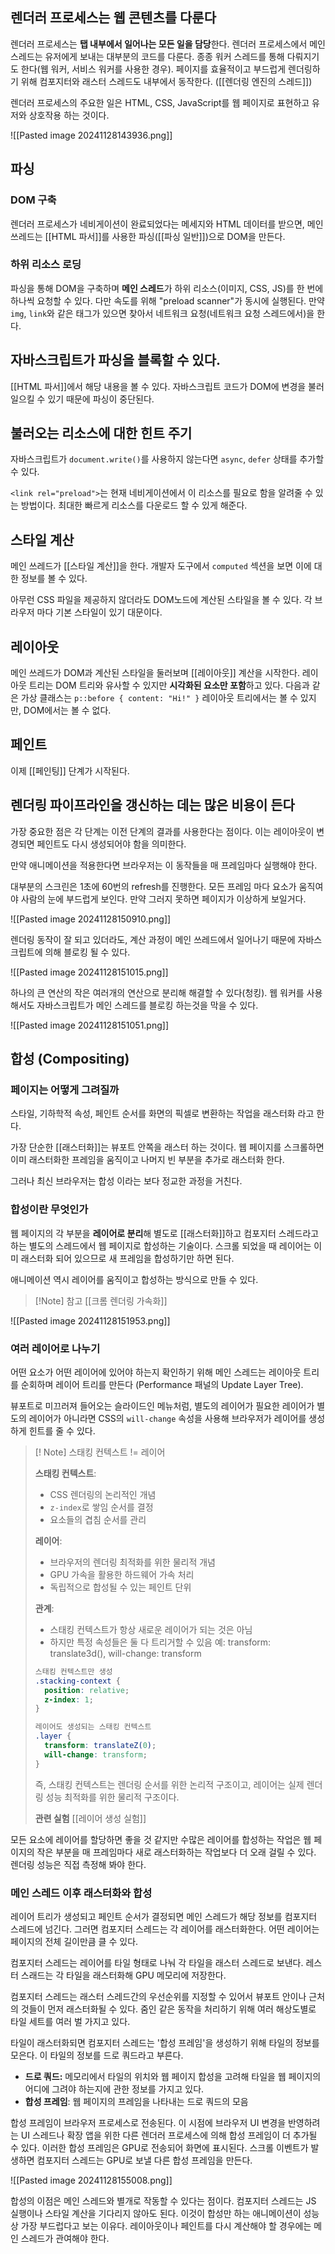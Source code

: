 ## 렌더러 프로세스는 웹 콘텐츠를 다룬다

렌더러 프로세스는 **탭 내부에서 일어나는 모든 일을 담당**한다. 렌더러 프로세스에서 메인 스레드는 유저에게 보내는 대부분의 코드를 다룬다. 종종 워커 스레드를 통해 다뤄지기도 한다(웹 워커, 서비스 워커를 사용한 경우). 페이지를 효율적이고 부드럽게 렌더링하기 위해 컴포지터와 래스터 스레드도 내부에서 동작한다. ([[렌더링 엔진의 스레드]])

렌더러 프로세스의 주요한 일은 HTML, CSS, JavaScript를 웹 페이지로 표현하고 유저와 상호작용 하는 것이다.

![[Pasted image 20241128143936.png]]

## 파싱

### DOM 구축

렌더러 프로세스가 네비게이션이 완료되었다는 메세지와 HTML 데이터를 받으면, 메인 쓰레드는 [[HTML 파서]]를 사용한 파싱([[파싱 일반]])으로 DOM을 만든다.

### 하위 리소스 로딩

파싱을 통해 DOM을 구축하며 **메인 스레드**가 하위 리소스(이미지, CSS, JS)를 한 번에 하나씩 요청할 수 있다. 다만 속도를 위해 "preload scanner"가 동시에 실행된다. 만약 `img`, `link`와 같은 태그가 있으면 찾아서 네트워크 요청(네트워크 요청 스레드에서)을 한다.

## 자바스크립트가 파싱을 블록할 수 있다.

[[HTML 파서]]에서 해당 내용을 볼 수 있다. 자바스크립트 코드가 DOM에 변경을 불러일으킬 수 있기 때문에 파싱이 중단된다.

## 불러오는 리소스에 대한 힌트 주기

자바스크립트가 `document.write()`를 사용하지 않는다면 `async`, `defer` 상태를 추가할 수 있다. 

`<link rel="preload">`는 현재 네비게이션에서 이 리소스를 필요로 함을 알려줄 수 있는 방법이다. 최대한 빠르게 리소스를 다운로드 할 수 있게 해준다.

## 스타일 계산

메인 쓰레드가 [[스타일 계산]]을 한다. 개발자 도구에서 `computed` 섹션을 보면 이에 대한 정보를 볼 수 있다.

아무런 CSS 파일을 제공하지 않더라도 DOM노드에 계산된 스타일을 볼 수 있다. 각 브라우저 마다 기본 스타일이 있기 대문이다.

## 레이아웃

메인 쓰레드가 DOM과 계산된 스타일을 둘러보며 [[레이아웃]] 계산을 시작한다. 레이아웃 트리는 DOM 트리와 유사할 수 있지만 **시각화된 요소만 포함**하고 있다. 다음과 같은 가상 클래스는 `p::before { content: "Hi!" }` 레이아웃 트리에서는 볼 수 있지만, DOM에서는 볼 수 없다.

## 페인트

이제 [[페인팅]] 단계가 시작된다.

## 렌더링 파이프라인을 갱신하는 데는 많은 비용이 든다

가장 중요한 점은 각 단계는 이전 단계의 결과를 사용한다는 점이다. 이는 레이아웃이 변경되면 페인트도 다시 생성되어야 함을 의미한다.

만약 애니메이션을 적용한다면 브라우저는 이 동작들을 매 프레임마다 실행해야 한다.

대부분의 스크린은 1초에 60번의 refresh를 진행한다. 모든 프레임 마다 요소가 움직여야 사람의 눈에 부드럽게 보인다. 만약 그러지 못하면 페이지가 이상하게 보일거다.

![[Pasted image 20241128150910.png]]

렌더링 동작이 잘 되고 있더라도, 계산 과정이 메인 쓰레드에서 일어나기 때문에 자바스크립트에 의해 블로킹 될 수 있다.

![[Pasted image 20241128151015.png]]

하나의 큰 연산의 작은 여러개의 연산으로 분리해 해결할 수 있다(청킹). 웹 워커를 사용해서도 자바스크립트가 메인 스레드를 블로킹 하는것을 막을 수 있다.

![[Pasted image 20241128151051.png]]

## 합성 (Compositing)

### 페이지는 어떻게 그려질까

스타일, 기하학적 속성, 페인트 순서를 화면의 픽셀로 변환하는 작업을 래스터화 라고 한다.

가장 단순한 [[래스터화]]는 뷰포트 안쪽을 래스터 하는 것이다. 웹 페이지를 스크롤하면 이미 래스터화한 프레임을 움직이고 나머지 빈 부분을 추가로 래스터화 한다.

그러나 최신 브라우저는 합성 이라는 보다 정교한 과정을 거친다.

### 합성이란 무엇인가

웹 페이지의 각 부분을 **레이어로 분리**해 별도로 [[래스터화]]하고 컴포지터 스레드라고 하는 별도의 스레드에서 웹 페이지로 합성하는 기술이다. 스크롤 되었을 때 레이어는 이미 래스터화 되어 있으므로 새 프레임을 합성하기만 하면 된다.

애니메이션 역시 레이어를 움직이고 합성하는 방식으로 만들 수 있다.

> [!Note] 참고
> [[크롬 렌더링 가속화]]

![[Pasted image 20241128151953.png]]

### 여러 레이어로 나누기

어떤 요소가 어떤 레이어에 있어야 하는지 확인하기 위해 메인 스레드는 레이아웃 트리를 순회하며 레이어 트리를 만든다 (Performance 패널의 Update Layer Tree). 

뷰포트로 미끄러져 들어오는 슬라이드인 메뉴처럼, 별도의 레이어가 필요한 레이어가 별도의 레이어가 아니라면 CSS의 `will-change` 속성을 사용해 브라우저가 레이어를 생성하게 힌트를 줄 수 있다.

> [! Note] 스태킹 컨텍스트 != 레이어
> 
> **스태킹 컨텍스트**:
> - CSS 렌더링의 논리적인 개념
> - `z-index`로 쌓임 순서를 결정
> - 요소들의 겹침 순서를 관리
>   
> **레이어**:
> - 브라우저의 렌더링 최적화를 위한 물리적 개념
> - GPU 가속을 활용한 하드웨어 가속 처리
> - 독립적으로 합성될 수 있는 페인트 단위
>   
> **관계**:
> - 스태킹 컨텍스트가 항상 새로운 레이어가 되는 것은 아님
> - 하지만 특정 속성들은 둘 다 트리거할 수 있음
>   예: transform: translate3d(), will-change: transform
>
> ```css
> 스태킹 컨텍스트만 생성
> .stacking-context {
> 	position: relative;
> 	z-index: 1;
> }
> 
> 레이어도 생성되는 스태킹 컨텍스트
> .layer {
> 	transform: translateZ(0);
> 	will-change: transform;
> }
> ```
> 
> 즉, 스태킹 컨텍스트는 렌더링 순서를 위한 논리적 구조이고, 레이어는 실제 렌더링 성능 최적화를 위한 물리적 구조이다.
> 
> **관련 실험**
> [[레이어 생성 실험]]

모든 요소에 레이어를 할당하면 좋을 것 같지만 수많은 레이어를 합성하는 작업은 웹 페이지의 작은 부분을 매 프레임마다 새로 래스터화하는 작업보다 더 오래 걸릴 수 있다. 렌더링 성능은 직접 측정해 봐야 한다.

### 메인 스레드 이후 래스터화와 합성

레이어 트리가 생성되고 페인트 순서가 결정되면 메인 스레드가 해당 정보를 컴포지터 스레드에 넘긴다. 그러면 컴포지터 스레드는 각 레이어를 래스터화한다. 어떤 레이어는 페이지의 전체 길이만큼 클 수 있다.

컴포지터 스레드는 레이어를 타일 형태로 나눠 각 타일을 래스터 스레드로 보낸다. 레스터 스래드는 각 타일을 래스터화해 GPU 메모리에 저장한다.

컴포지터 스레드는 래스터 스레드간의 우선순위를 지정할 수 있어서 뷰포트 안이나 근처의 것들이 먼저 래스터화될 수 있다. 줌인 같은 동작을 처리하기 위해 여러 해상도별로 타일 세트를 여러 벌 가지고 있다.

타일이 래스터화되면 컴포지터 스레드는 '합성 프레임'을 생성하기 위해 타일의 정보를 모은다. 이 타일의 정보를 드로 쿼드라고 부른다.

- **드로 쿼드:** 메모리에서 타일의 위치와 웹 페이지 합성을 고려해 타일을 웹 페이지의 어디에 그려야 하는지에 관한 정보를 가지고 있다.
- **합성 프레임**: 웹 페이지의 프레임을 나타내는 드로 쿼드의 모음

합성 프레임이 브라우저 프로세스로 전송된다. 이 시점에 브라우저 UI 변경을 반영하려는 UI 스레드나 확장 앱을 위한 다른 렌더러 프로세스에 의해 합성 프레임이 더 추가될 수 있다. 이러한 합성 프레임은 GPU로 전송되어 화면에 표시된다. 스크롤 이벤트가 발생하면 컴포지터 스레드는 GPU로 보낼 다른 합성 프레임을 만든다.

![[Pasted image 20241128155008.png]]

합성의 이점은 메인 스레드와 별개로 작동할 수 있다는 점이다. 컴포지터 스레드는 JS 실행이나 스타일 계산을 기다리지 않아도 된다. 이것이 합성만 하는 애니메이션이 성능상 가장 부드럽다고 보는 이유다. 레이아웃이나 페인트를 다시 계산해야 할 경우에는 메인 스레드가 관여해야 한다.

